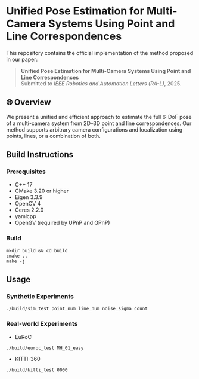 # Unified Pose Estimation for Multi-Camera Systems Using Point and Line Correspondences

This repository contains the official implementation of the method proposed in our paper:

> **Unified Pose Estimation for Multi-Camera Systems Using Point and Line Correspondences**  
> Submitted to *IEEE Robotics and Automation Letters (RA-L)*, 2025.

## 🌐 Overview

We present a unified and efficient approach to estimate the full 6-DoF pose of a multi-camera system from 2D–3D point and line correspondences. Our method supports arbitrary camera configurations and localization using points, lines, or a combination of both.

## Build Instructions

### Prerequisites

- C++ 17
- CMake 3.20 or higher
- Eigen 3.3.9
- OpenCV 4
- Ceres 2.2.0
- yamlcpp
- OpenGV (required by UPnP and GPnP)

### Build

```
mkdir build && cd build
cmake ..
make -j
```

## Usage

### Synthetic Experiments

```
./build/sim_test point_num line_num noise_sigma count
```

### Real-world Experiments

- EuRoC

```
./build/euroc_test MH_01_easy
```

- KITTI-360

```
./build/kitti_test 0000
```
